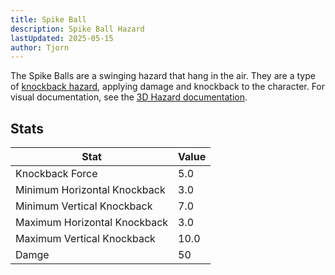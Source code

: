 ```yaml
---
title: Spike Ball
description: Spike Ball Hazard
lastUpdated: 2025-05-15
author: Tjorn
---
```


The Spike Balls are a swinging hazard that hang in the air. They are a type of [knockback hazard](/fowl-play/gameplay/combat/hazards/base-hazards/#knock-hazard), applying damage and knockback to the character. For visual documentation, see the [3D Hazard documentation](/fowl-play/art/3d/arena/hazards/#spike-ball).

## Stats

| Stat                         | Value |
| ---------------------------- | ----- |
| Knockback Force              | 5.0   |
| Minimum Horizontal Knockback | 3.0   |
| Minimum Vertical Knockback   | 7.0   |
| Maximum Horizontal Knockback | 3.0   |
| Maximum Vertical Knockback   | 10.0  |
| Damge                        | 50    |
